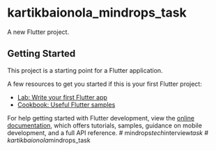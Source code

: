 # kartikbaionola_mindrops_task

A new Flutter project.

## Getting Started

This project is a starting point for a Flutter application.

A few resources to get you started if this is your first Flutter project:

- [Lab: Write your first Flutter app](https://docs.flutter.dev/get-started/codelab)
- [Cookbook: Useful Flutter samples](https://docs.flutter.dev/cookbook)

For help getting started with Flutter development, view the
[online documentation](https://docs.flutter.dev/), which offers tutorials,
samples, guidance on mobile development, and a full API reference.
#   m i n d r o p s _ t e c h _ i n t e r v i e w _ t a s k  
 #   k a r t i k b a i o n o l a _ m i n d r o p s _ t a s k  
 